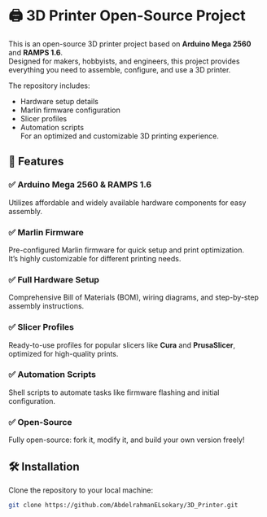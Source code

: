 # 🖨️ 3D Printer Open-Source Project

This is an open-source 3D printer project based on **Arduino Mega 2560** and **RAMPS 1.6**.  
Designed for makers, hobbyists, and engineers, this project provides everything you need to assemble, configure, and use a 3D printer.  

The repository includes:
- Hardware setup details  
- Marlin firmware configuration  
- Slicer profiles  
- Automation scripts  
For an optimized and customizable 3D printing experience.

## 🔧 Features

### ✅ Arduino Mega 2560 & RAMPS 1.6  
Utilizes affordable and widely available hardware components for easy assembly.

### ✅ Marlin Firmware  
Pre-configured Marlin firmware for quick setup and print optimization.  
It’s highly customizable for different printing needs.

### ✅ Full Hardware Setup  
Comprehensive Bill of Materials (BOM), wiring diagrams, and step-by-step assembly instructions.

### ✅ Slicer Profiles  
Ready-to-use profiles for popular slicers like **Cura** and **PrusaSlicer**, optimized for high-quality prints.

### ✅ Automation Scripts  
Shell scripts to automate tasks like firmware flashing and initial configuration.

### ✅ Open-Source  
Fully open-source: fork it, modify it, and build your own version freely!

## 🛠️ Installation

Clone the repository to your local machine:

```bash
git clone https://github.com/AbdelrahmanELsokary/3D_Printer.git
